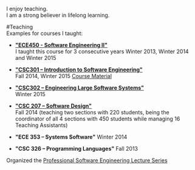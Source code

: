 I enjoy teaching.  
I am a strong believer in lifelong learning.

#Teaching  
Examples for courses I taught:

* [**"ECE450 - Software Engineering II"**](ECE450-syllabus-winter-2015.pdf)  
I taught this course for 3 consecutive years
Winter 2013, Winter 2014 and Winter 2015

* [**"CSC301 – Introduction to Software Engineering"**](CSC301W15-CourseInfoSheet.pdf)  
Fall 2014, Winter 2015
[Course Material](https://github.com/csc301-fall2014/CSC301H1F-L0101-Home)

* [**"CSC302 – Engineering Large Software Systems"**](CSC302W15-CourseInfoSheet.pdf)  
Winter 2015

* [**"CSC 207 – Software Design"**]()  
Fall 2014 (teaching two sections with 220 students, being the coordinator of all 4 sections with 450 students while managing 16 Teaching Assistants)

* **"ECE 353 – Systems Software"**
Winter 2014

* **"CSC 326 – Programming Languages"**
Fall 2013


Organized the [Professional Software Engineering Lecture Series](SE-Lectures.pdf)
